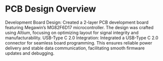 # PCB Design Overview
Development Board Design: Created a 2-layer PCB development board featuring Megawin’s MG82F6D17 microcontroller. The design was crafted using Altium, focusing on optimizing layout for signal integrity and manufacturability.
USB-Type C 2.0 Integration: Integrated a USB-Type C 2.0 connector for seamless board programming. This ensures reliable power delivery and stable data communication, facilitating smooth firmware updates and debugging.

